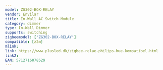 ```yaml
---
model: ZG302-BOX-RELAY
vendor: Envilar
title: In-Wall AC Switch Module
category: dimmer
type: In-Wall Dimmer
supports: switching
zigbeemodel: ['ZG302-BOX-RELAY']
compatible: [z2m]
mlink: 
link: https://www.plusled.dk/zigbee-relae-philips-hue-kompatibel.html
link2: 
EAN: 5712716078529
---
```

